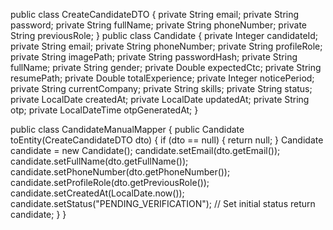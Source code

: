 public class CreateCandidateDTO {
	private String email;
	private String password;
	private String fullName;
	private String phoneNumber;
	private String previousRole;
}
public class Candidate {
	private Integer candidateId;
    private String email;
    private String phoneNumber;
    private String profileRole;
    private String imagePath;
    private String passwordHash;
    private String fullName;
    private String gender;
    private Double expectedCtc;
    private String resumePath;
    private Double totalExperience;
    private Integer noticePeriod;
    private String currentCompany;
    private String skills;
    private String status;
    private LocalDate createdAt;
    private LocalDate updatedAt;
	private String otp;
    private LocalDateTime otpGeneratedAt;
}

public class CandidateManualMapper {
	public Candidate toEntity(CreateCandidateDTO dto) {
        if (dto == null) {
            return null;
        }
        Candidate candidate = new Candidate();
        candidate.setEmail(dto.getEmail());
        candidate.setFullName(dto.getFullName());
        candidate.setPhoneNumber(dto.getPhoneNumber());
        candidate.setProfileRole(dto.getPreviousRole());
        candidate.setCreatedAt(LocalDate.now());
        candidate.setStatus("PENDING_VERIFICATION"); // Set initial status
        return candidate;
    }
}
